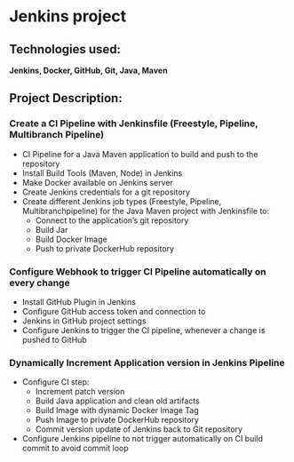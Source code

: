 # Jenkins project
## Technologies used:
**Jenkins, Docker, GitHub, Git, Java, Maven**

## Project Description:

### Create a CI Pipeline with Jenkinsfile (Freestyle, Pipeline, Multibranch Pipeline)

* CI Pipeline for a Java Maven application to build and push to the repository
* Install Build Tools (Maven, Node) in Jenkins
* Make Docker available on Jenkins server
* Create Jenkins credentials for a git repository
* Create different Jenkins job types (Freestyle, Pipeline, Multibranchpipeline) for the Java Maven project with Jenkinsfile to:
    - Connect to the application’s git repository
    - Build Jar
    - Build Docker Image
    - Push to private DockerHub repository

### Configure Webhook to trigger CI Pipeline automatically on every change 
* Install GitHub Plugin in Jenkins
* Configure GitHub access token and connection to
* Jenkins in GitHub project settings
* Configure Jenkins to trigger the CI pipeline, whenever a change is pushed to GitHub

### Dynamically Increment Application version in Jenkins Pipeline
* Configure CI step: 
    - Increment patch version
    - Build Java application and clean old artifacts
    - Build Image with dynamic Docker Image Tag
    - Push Image to private DockerHub repository
    - Commit version update of Jenkins back to Git repository
* Configure Jenkins pipeline to not trigger automatically on CI build commit to avoid commit loop